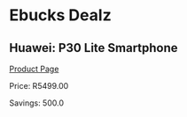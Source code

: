 
# Ebucks Dealz
## Huawei: P30 Lite Smartphone
[Product Page](https://www.ebucks.com/web/shop/productSelected.do?prodId=988316108&catId=714947548)

Price: R5499.00

Savings: 500.0


	